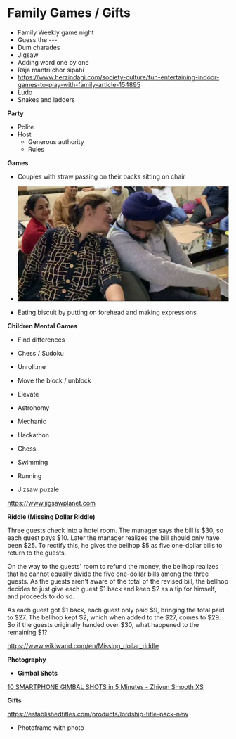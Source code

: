 # Family Games / Gifts

- Family Weekly game night
- Guess the ---
- Dum charades
- Jigsaw
- Adding word one by one
- Raja mantri chor sipahi
- <https://www.herzindagi.com/society-culture/fun-entertaining-indoor-games-to-play-with-family-article-154895>
- Ludo
- Snakes and ladders

**Party**

- Polite
- Host
  - Generous authority
  - Rules

**Games**

- Couples with straw passing on their backs sitting on chair

- ![image](../../media/Games-Family-Games-Gifts-image1.jpg)

- Eating biscuit by putting on forehead and making expressions

**Children Mental Games**

- Find differences
- Chess / Sudoku
- Unroll.me
- Move the block / unblock
- Elevate

- Astronomy
- Mechanic
- Hackathon
- Chess
- Swimming
- Running

- Jizsaw puzzle

<https://www.jigsawplanet.com>

**Riddle (Missing Dollar Riddle)**

Three guests check into a hotel room. The manager says the bill is $30, so each guest pays $10. Later the manager realizes the bill should only have been $25. To rectify this, he gives the bellhop $5 as five one-dollar bills to return to the guests.

On the way to the guests' room to refund the money, the bellhop realizes that he cannot equally divide the five one-dollar bills among the three guests. As the guests aren't aware of the total of the revised bill, the bellhop decides to just give each guest $1 back and keep $2 as a tip for himself, and proceeds to do so.

As each guest got $1 back, each guest only paid $9, bringing the total paid to $27. The bellhop kept $2, which when added to the $27, comes to $29. So if the guests originally handed over $30, what happened to the remaining $1?

<https://www.wikiwand.com/en/Missing_dollar_riddle>

**Photography**

- **Gimbal Shots**

[10 SMARTPHONE GIMBAL SHOTS in 5 Minutes - Zhiyun Smooth XS](https://www.youtube.com/watch?v=Cu-Mhhx9kSw&ab_channel=MikoTiotangco)

**Gifts**

<https://establishedtitles.com/products/lordship-title-pack-new>

- Photoframe with photo
